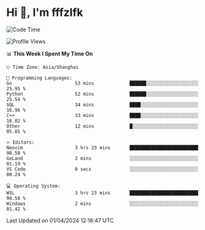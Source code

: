 # Hi 👋, I'm fffzlfk

<!--START_SECTION:waka-->
![Code Time](http://img.shields.io/badge/Code%20Time-685%20hrs%2058%20mins-blue)

![Profile Views](http://img.shields.io/badge/Profile%20Views-1-blue)

📊 **This Week I Spent My Time On** 

```text
🕑︎ Time Zone: Asia/Shanghai

💬 Programming Languages: 
Go                       53 mins             ██████░░░░░░░░░░░░░░░░░░░   25.95 % 
Python                   52 mins             ██████░░░░░░░░░░░░░░░░░░░   25.54 % 
SQL                      34 mins             ████░░░░░░░░░░░░░░░░░░░░░   16.96 % 
C++                      33 mins             ████░░░░░░░░░░░░░░░░░░░░░   16.02 % 
Other                    12 mins             █░░░░░░░░░░░░░░░░░░░░░░░░   05.85 % 

🔥 Editors: 
Neovim                   3 hrs 23 mins       █████████████████████████   98.58 % 
GoLand                   2 mins              ░░░░░░░░░░░░░░░░░░░░░░░░░   01.19 % 
VS Code                  0 secs              ░░░░░░░░░░░░░░░░░░░░░░░░░   00.24 % 

💻 Operating System: 
WSL                      3 hrs 23 mins       █████████████████████████   98.58 % 
Windows                  2 mins              ░░░░░░░░░░░░░░░░░░░░░░░░░   01.42 % 
```


 Last Updated on 01/04/2024 12:16:47 UTC
<!--END_SECTION:waka-->
